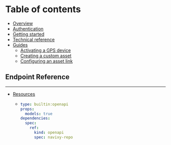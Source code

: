 # Table of contents

* [Overview](README.md)
* [Authentication](authentication.md)
* [Getting started](getting-started.md)
* [Technical reference](technical-reference.md)
* [Guides](guides/README.md)
  * [Activating a GPS device](guides/activating-a-gps-device.md)
  * [Creating a custom asset](guides/creating-a-custom-asset.md)
  * [Configuring an asset link](guides/configuring-an-asset-link.md)

## Endpoint Reference

***

* [Resources](resources/README.md)
  * ```yaml
    type: builtin:openapi
    props:
      models: true
    dependencies:
      spec:
        ref:
          kind: openapi
          spec: navixy-repo
    ```
